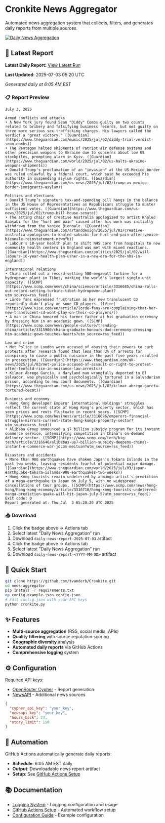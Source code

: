 # Cronkite News Aggregator

Automated news aggregation system that collects, filters, and generates daily reports from multiple sources.

[![Daily News Aggregation](https://github.com/tvanderb/Cronkite/workflows/Daily%20News%20Aggregation/badge.svg)](https://github.com/tvanderb/Cronkite/actions)

## 📰 Latest Report

**Latest Daily Report:** [View Latest Run](https://github.com/tvanderb/Cronkite/actions)

**Last Updated:** 2025-07-03 05:20 UTC

*Generated daily at 6:05 AM EST*

### 📋 Report Preview
```
July 3, 2025

Armed conflicts and attacks
• A New York jury found Sean "Diddy" Combs guilty on two counts related to bribery and falsifying business records, but not guilty on three more serious sex-trafficking charges. His lawyers called the verdict a "great victory." ([Guardian](https://www.theguardian.com/music/2025/jul/02/diddy-trial-verdict-sean-combs))
• The Pentagon halted shipments of Patriot air defense systems and other precision weapons to Ukraine due to concerns about low US stockpiles, prompting alarm in Kyiv. ([Guardian](https://www.theguardian.com/world/2025/jul/02/us-halts-ukraine-weapons-shipments))
• Donald Trump's proclamation of an "invasion" at the US-Mexico border was ruled unlawful by a federal court, which said he exceeded his authority in suspending asylum rights. ([Guardian](https://www.theguardian.com/us-news/2025/jul/02/trump-us-mexico-border-immigrants-asylum))

Politics and elections
• Donald Trump’s signature tax-and-spending bill hangs in the balance in the US House of Representatives as Republicans struggle to muster sufficient votes. ([Guardian](https://www.theguardian.com/us-news/2025/jul/02/trump-bill-house-senate))
• The acting chair of Creative Australia apologized to artist Khaled Sabsabi for the "hurt and pain" caused after his work was initially withdrawn from the Venice Biennale. ([Guardian](https://www.theguardian.com/artanddesign/2025/jul/03/creative-australia-apologises-to-khaled-sabsabi-for-hurt-and-pain-after-venice-biennale-reinstatement-ntwnfb))
• Labour's 10-year health plan to shift NHS care from hospitals to new community health centers in England was met with mixed reactions. ([Guardian](https://www.theguardian.com/politics/2025/jul/02/will-labours-10-year-health-plan-usher-in-a-new-era-for-the-nhs-in-england))

International relations
• China rolled out a record-setting 500-megawatt turbine for a hydropower plant in Tibet, marking the world's largest single-unit capacity. ([SCMP](https://www.scmp.com/news/china/science/article/3316685/china-rolls-out-record-setting-turbine-tibet-hydropower-plant?utm_source=rss_feed))
• Lorde fans expressed frustration as her new translucent CD reportedly didn't play on some CD players. ([Vice](https://www.vice.com/en/article/lorde-fans-are-complaining-that-her-new-translucent-cd-wont-play-on-their-cd-players/))
• A man in China honored his farmer father at his graduation ceremony by dressing him in an academic gown. ([SCMP](https://www.scmp.com/news/people-culture/trending-china/article/3315900/china-graduate-honours-dad-ceremony-dressing-him-academic-gown-touches-hearts?utm_source=rss_feed))

Law and crime
• Met Police in London were accused of abusing their powers to curb protests after research found that less than 3% of arrests for conspiracy to cause a public nuisance in the past five years resulted in prosecution. ([Guardian](https://www.theguardian.com/uk-news/2025/jul/03/met-police-accused-of-assault-on-right-to-protest-after-tenfold-rise-in-nuisance-law-arrests))
• Kilmar Ábrego García, a Maryland man wrongfully deported to El Salvador, was physically and psychologically tortured in a Salvadorian prison, according to new court documents. ([Guardian](https://www.theguardian.com/us-news/2025/jul/02/kilmar-abrego-garcia-tortured-cecot))

Business and economy
• Hong Kong developer Emperor International Holdings' struggles reflect the current state of Hong Kong's property sector, which has seen prices and rents fluctuate in recent years. ([SCMP](https://www.scmp.com/business/article/3316696/emperors-financial-struggle-mirrors-current-state-hong-kongs-property-sector?utm_source=rss_feed))
• Alibaba Group announced a $7 billion subsidy program for its instant commerce service, intensifying competition in China's on-demand delivery sector. ([SCMP](https://www.scmp.com/tech/big-tech/article/3316646/alibabas-us7-billion-subsidy-deepens-chinas-instant-e-commerce-war-jdcom-meituan?utm_source=rss_feed))

Disasters and accidents
• More than 900 earthquakes have shaken Japan's Tokara Islands in the past two weeks, leaving residents fearful of potential major damage. ([Guardian](https://www.theguardian.com/world/2025/jul/03/japan-earthquake-tokara-islands-900-earthquakes-two-weeks))
• Hong Kong tourists remain undeterred by a manga artist's prediction of a mega-earthquake in Japan on July 5, with no widespread cancellations of tour groups. ([SCMP](https://www.scmp.com/news/hong-kong/hong-kong-economy/article/3316710/hong-kong-tourists-undeterred-manga-prediction-quake-will-hit-japan-july-5?utm_source=rss_feed))
Exit code: 0
Report generated at: Thu Jul  3 05:20:20 UTC 2025
```

### 📥 Download
1. Click the badge above → Actions tab
2. Select latest "Daily News Aggregation" run
3. Download `daily-news-report-2025-07-03` artifact
1. Click the badge above → Actions tab
2. Select latest "Daily News Aggregation" run
3. Download `daily-news-report-<YYYY-MM-DD>` artifact

## 🚀 Quick Start

```bash
git clone https://github.com/tvanderb/Cronkite.git
cd news-aggregator
pip install -r requirements.txt
cp config.example.json config.json
# Edit config.json with your API keys
python cronkite.py
```

## ✨ Features

- **Multi-source aggregation** (RSS, social media, APIs)
- **Quality filtering** with source reputation scoring
- **Geographic diversity** analysis
- **Automated daily reports** via GitHub Actions
- **Comprehensive logging** system

## ⚙️ Configuration

Required API keys:
- [OpenRouter Cypher](https://openrouter.ai/) - Report generation
- [NewsAPI](https://newsapi.org/) - Additional news sources

```json
{
  "cypher_api_key": "your_key",
  "newsapi_key": "your_key",
  "hours_back": 24,
  "story_limit": 150
}
```

## 🤖 Automation

GitHub Actions automatically generate daily reports:
- **Schedule**: 6:05 AM EST daily
- **Output**: Downloadable news report artifact
- **Setup**: See [GitHub Actions Setup](GITHUB_ACTIONS_SETUP.md)

## 📚 Documentation

- [Logging System](LOGGING.md) - Logging configuration and usage
- [GitHub Actions Setup](GITHUB_ACTIONS_SETUP.md) - Automated workflow setup
- [Configuration Guide](config.example.json) - Example configuration
